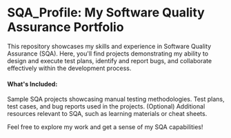 # SQA_Profile: My Software Quality Assurance Portfolio
This repository showcases my skills and experience in Software Quality Assurance (SQA). Here, you'll find projects demonstrating my ability to design and execute test plans, identify and report bugs, and collaborate effectively within the development process.

#### What's Included:

Sample SQA projects showcasing manual testing methodologies.
Test plans, test cases, and bug reports used in the projects.
(Optional) Additional resources relevant to SQA, such as learning materials or cheat sheets.

Feel free to explore my work and get a sense of my SQA capabilities!
